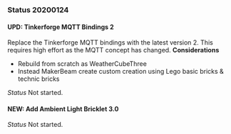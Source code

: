 ### Status 20200124

#### UPD: Tinkerforge MQTT Bindings 2
Replace the Tinkerforge MQTT bindings with the latest version 2.
This requires high effort as the MQTT concept has changed.
**Considerations**
* Rebuild from scratch as WeatherCubeThree
* Instead MakerBeam create custom creation using Lego basic bricks & technic bricks

_Status_
Not started.
 
#### NEW: Add Ambient Light Bricklet 3.0

_Status_
Not started.
